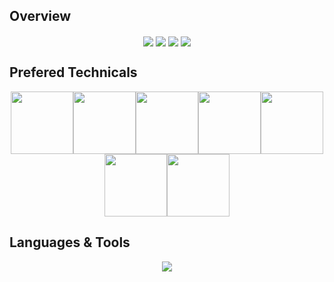 <div>

## Overview
<div align="center">
  <img align="center" src="http://github-profile-summary-cards.vercel.app/api/cards/repos-per-language?username=girigomh&theme=github" />
  <img align="center" src="http://github-profile-summary-cards.vercel.app/api/cards/most-commit-language?username=girigomh&theme=github" />
  <img align="center" src="http://github-profile-summary-cards.vercel.app/api/cards/productive-time?username=girigomh&theme=github&utcOffset=8" />
  <img align="center" src="http://github-profile-summary-cards.vercel.app/api/cards/stats?username=girigomh&theme=github" />  
</div>
<!-- <br>
  <img align="center" src="https://github-readme-stats.vercel.app/api/top-langs/?username=girigomh&theme=vision-friendly-dark&layout=compact&langs_count=10&hide_title=true"/>
</div>

<br>
<h2 align="center"> Status</h2>
<p align=center>
  <div align=center>
    <a href="#" title="Go to Source">
      <img align="center" width="45%" src="https://github-readme-streak-stats.herokuapp.com/?user=girigomh&theme=radical&border=61dafb&hide_border=true" alt="Mher Grigoryan" />
    </a>
    <a href="#" title="Go to Source">
      <img align="center" width="45%" src="https://github-readme-stats.vercel.app/api?username=girigomh&show_icons=true&theme=radical&border_color=61dafb&hide_border=true" />
    </a>
  </div>
</p> -->

## Prefered Technicals
<p align="center">
  <img src="https://i.giphy.com/media/LMt9638dO8dftAjtco/200.webp" width="100"><img src="https://media3.giphy.com/media/ln7z2eWriiQAllfVcn/200w.webp" width="100"><img src="https://i.giphy.com/media/eNAsjO55tPbgaor7ma/200w.webp" width="100"><img src="https://i.giphy.com/media/VgGthkhUvGgOit7Y9i/200.webp" width="100"><img src="https://media3.giphy.com/media/kdFc8fubgS31b8DsVu/giphy.webp" width="100"><img src="https://i.giphy.com/media/KzJkzjggfGN5Py6nkT/200.webp" width="100"><img src="https://i.giphy.com/media/IdyAQJVN2kVPNUrojM/200.webp" width="100">
</p>

## Languages & Tools
<p align="center">
  <a href="https://skillicons.dev">
    <img src="https://skillicons.dev/icons?i=py,html,js,ts,css,sass,php,react,redux,nextjs,nuxtjs,angular,vue,nodejs,webpack,django,flask,laravel,wordpress,bootstrap,tailwind,jquery,mongodb,mysql,postgres,sqlite,md,nginx,powershell,prisma,vscode,atom,androidstudio,git,github,linux,svg,unity,vercel,heroku,aws,rust,solidity" />
  </a>
</p>
